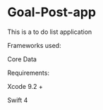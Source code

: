 # Goal-Post-app

This is a to do list application 

Frameworks used:

Core Data

Requirements:

Xcode 9.2 +

Swift 4
